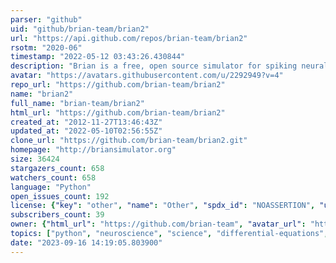 ```yaml
---
parser: "github"
uid: "github/brian-team/brian2"
url: "https://api.github.com/repos/brian-team/brian2"
rsotm: "2020-06"
timestamp: "2022-05-12 03:43:26.430844"
description: "Brian is a free, open source simulator for spiking neural networks. "
avatar: "https://avatars.githubusercontent.com/u/2292949?v=4"
repo_url: "https://github.com/brian-team/brian2"
name: "brian2"
full_name: "brian-team/brian2"
html_url: "https://github.com/brian-team/brian2"
created_at: "2012-11-27T13:46:43Z"
updated_at: "2022-05-10T02:56:55Z"
clone_url: "https://github.com/brian-team/brian2.git"
homepage: "http://briansimulator.org"
size: 36424
stargazers_count: 658
watchers_count: 658
language: "Python"
open_issues_count: 192
license: {"key": "other", "name": "Other", "spdx_id": "NOASSERTION", "url": null, "node_id": "MDc6TGljZW5zZTA="}
subscribers_count: 39
owner: {"html_url": "https://github.com/brian-team", "avatar_url": "https://avatars.githubusercontent.com/u/2292949?v=4", "login": "brian-team", "type": "Organization"}
topics: ["python", "neuroscience", "science", "differential-equations", "spiking-neural-networks", "biological-simulations", "code-generation", "simulation-framework", "brian", "computational-neuroscience", "brian2"]
date: "2023-09-16 14:19:05.803900"
---
```

